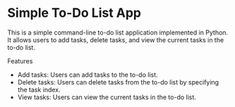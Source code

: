 # Simple To-Do List App
This is a simple command-line to-do list application implemented in Python. It allows users to add tasks, delete tasks, and view the current tasks in the to-do list.

Features
 - Add tasks: Users can add tasks to the to-do list.
- Delete tasks: Users can delete tasks from the to-do list by specifying the task index.
- View tasks: Users can view the current tasks in the to-do list.
